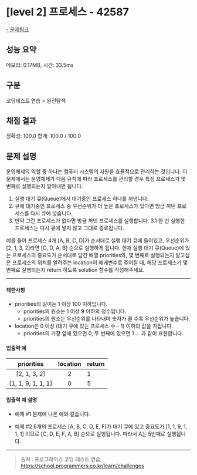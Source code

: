 # [level 2] 프로세스 - 42587

<a href="https://school.programmers.co.kr/learn/courses/30/lessons/42587">- 문제링크</a>

## 성능 요약

메모리: 0.17MB, 시간: 33.5ms

## 구분

코딩테스트 연습 > 완전탐색

## 채점 결과

정확성: 100.0
합계: 100.0 / 100.0

## 문제 설명

운영체제의 역할 중 하나는 컴퓨터 시스템의 자원을 효율적으로 관리하는 것입니다. 이 문제에서는 운영체제가 다음 규칙에 따라 프로세스를 관리할 경우 특정 프로세스가 몇 번째로 실행되는지 알아내면 됩니다.

1. 실행 대기 큐(Queue)에서 대기중인 프로세스 하나를 꺼냅니다.
2. 큐에 대기중인 프로세스 중 우선순위가 더 높은 프로세스가 있다면 방금 꺼낸 프로세스를 다시 큐에 넣습니다.
3. 만약 그런 프로세스가 없다면 방금 꺼낸 프로세스를 실행합니다.
   3.1 한 번 실행한 프로세스는 다시 큐에 넣지 않고 그대로 종료됩니다.

예를 들어 프로세스 4개 [A, B, C, D]가 순서대로 실행 대기 큐에 들어있고, 우선순위가 [2, 1, 3, 2]라면 [C, D, A, B] 순으로 실행하게 됩니다.
현재 실행 대기 큐(Queue)에 있는 프로세스의 중요도가 순서대로 담긴 배열 priorities와, 몇 번째로 실행되는지 알고싶은 프로세스의 위치를 알려주는 location이 매개변수로 주어질 때, 해당 프로세스가 몇 번째로 실행되는지 return 하도록 solution 함수를 작성해주세요.

---

#### 제한사항

- priorities의 길이는 1 이상 100 이하입니다.
  - priorities의 원소는 1 이상 9 이하의 정수입니다.
  - priorities의 원소는 우선순위를 나타내며 숫자가 클 수록 우선순위가 높습니다.
- location은 0 이상 (대기 큐에 있는 프로세스 수 - 1) 이하의 값을 가집니다.
  - priorities의 가장 앞에 있으면 0, 두 번째에 있으면 1 … 과 같이 표현합니다.

#### 입출력 예

|   **priorities**   | **location** | **return** |
| :----------------: | :----------: | ---------- |
|    [2, 1, 3, 2]    |      2       | 1          |
| [1, 1, 9, 1, 1, 1] |      0       | 5          |

#### 입출력 예 설명

- 예제 #1
  문제에 나온 예와 같습니다.

- 예제 #2
  6개의 프로세스 [A, B, C, D, E, F]가 대기 큐에 있고 중요도가 [1, 1, 9, 1, 1, 1] 이므로 [C, D, E, F, A, B] 순으로 실행됩니다. 따라서 A는 5번째로 실행됩니다.

---

> 출처 : 프로그래머스 코딩 테스트 연습, <https://school.programmers.co.kr/learn/challenges>
